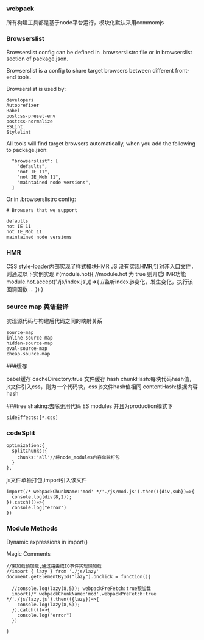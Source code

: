 ### webpack

所有构建工具都是基于node平台运行，模块化默认采用commomjs


### Browserslist
Browserslist config can be defined in .browserslistrc file or in browserslist section of package.json.

Browserslist is a config to share target browsers between different front-end tools.

Browserslist is used by:
```
developers
Autoprefixer
Babel
postcss-preset-env
postcss-normalize
ESLint
Stylelint
```

All tools will find target browsers automatically, when you add the following to package.json:

```
  "browserslist": [
    "defaults",
    "not IE 11",
    "not IE_Mob 11",
    "maintained node versions",
  ]
```
Or in .browserslistrc config:

```
# Browsers that we support

defaults
not IE 11
not IE_Mob 11
maintained node versions
```

### HMR

CSS style-loader内部实现了样式模块HMR
JS 没有实现HMR,针对非入口文件，则通过以下实例实现
if(module.hot){
//module.hot 为 true 则开启HMR功能
module.hot.accept('./js/index.js',()=>{
  //监听index.js变化，发生变化，执行该回调函数
  ...
})
}

### source map 英语翻译
实现源代码与构建后代码之间的映射关系
```
source-map
inline-source-map
hidden-source-map
eval-source-map
cheap-source-map
```
###缓存

babel缓存 cacheDirectory:true
文件缓存
hash
chunkHash:每块代码hash值，js文件引入css，则为一个代码块，css js文件hash值相同
contentHash:根据内容hash

###tree shaking:去除无用代码
ES modules 并且为production模式下
```
sideEffects:[*.css]
```

### codeSplit
```
optimization:{
  splitChunks:{
    chunks:'all'//将node_modules内容单独打包
  }
},
```
js文件单独打包,import引入该文件
```
import(/* webpackChunkName:'mod' */'./js/mod.js').then(({div,sub})=>{
  console.log(div(8,2));
}).catch(()=>{
  console.log("error")
})

```

### Module Methods

Dynamic expressions in import()

Magic Comments

```
//懒加载预加载,通过路由或IO事件实现懒加载
//import { lazy } from './js/lazy'
document.getElementById("lazy").onclick = function(){

  //console.log(lazy(8,5)); webpackPreFetch:true预加载
  import(/* webpackChunkName:'mod',webpackPreFetch:true */'./js/lazy.js').then(({lazy})=>{
    console.log(lazy(8,5));
  }).catch(()=>{
    console.log("error")
  })

}
```
